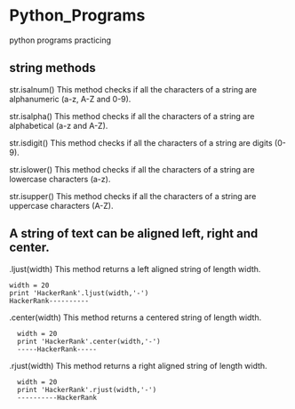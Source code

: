 # Python_Programs
python programs practicing

string methods
---------------
str.isalnum()
This method checks if all the characters of a string are alphanumeric (a-z, A-Z and 0-9).

str.isalpha()
This method checks if all the characters of a string are alphabetical (a-z and A-Z).

str.isdigit()
This method checks if all the characters of a string are digits (0-9).

str.islower()
This method checks if all the characters of a string are lowercase characters (a-z).

str.isupper()
This method checks if all the characters of a string are uppercase characters (A-Z).

A string of text can be aligned left, right and center.
------------------------------------

.ljust(width)
This method returns a left aligned string of length width.
    
    width = 20
    print 'HackerRank'.ljust(width,'-') 
    HackerRank----------  
      
.center(width)
This method returns a centered string of length width.

      width = 20
      print 'HackerRank'.center(width,'-')
      -----HackerRank-----
      
.rjust(width)
This method returns a right aligned string of length width.

      width = 20
      print 'HackerRank'.rjust(width,'-')
      ----------HackerRank
